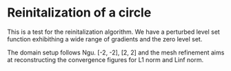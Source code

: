 # Reinitalization of a circle

This is a test for the reinitalization algorithm. We have a perturbed level set
function exhibithing a wide range of gradients and the zero level set. 

The domain setup follows Ngu. [-2, -2], [2, 2] and the mesh refinement aims at
reconstructing the convergence figures for L1 norm and Linf norm.
